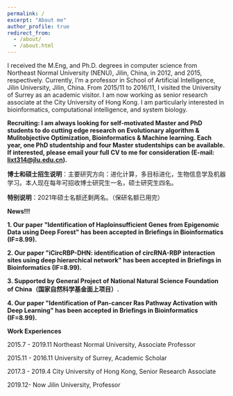 ```yaml
---
permalink: /
excerpt: "About me"
author_profile: true
redirect_from: 
  - /about/
  - /about.html
---
```


I received the M.Eng, and Ph.D. degrees in computer science from Northeast Normal University (NENU), Jilin, China, in 2012, and 2015, respectively. Currently, I’m a professor in School of Artificial Intelligence, Jilin University, Jilin, China. From 2015/11 to 2016/11, I visited the University of Surrey as an academic visitor. I am now working as senior research associate at the City University of Hong Kong. I am particularly interested in bioinformatics, computational intelligence, and system biology. 


**Recruiting: I am always looking for self-motivated Master and PhD students to do cutting edge research on Evolutionary algorithm & Mulitobjective Optimization, Bioinformatics & Machine learning. Each year, one PhD studentship and four Master studentships can be available. If interested, please email your full CV to me for consideration (E-mail: lixt314@jlu.edu.cn).**

**博士和硕士招生说明**：主要研究方向：进化计算，多目标进化，生物信息学及机器学习。本人现在每年可招收博士研究生一名，硕士研究生四名。

**特别说明**：2021年硕士名额还剩两名。（保研名额已用完）


**News!!!**

**1. Our paper "Identification of Haploinsufficient Genes from Epigenomic Data using Deep Forest" has been accepted in Briefings in Bioinformatics (IF=8.99).**

**2. Our paper "iCircRBP-DHN: identification of circRNA-RBP interaction sites using deep hierarchical network" has been accepted in Briefings in Bioinformatics (IF=8.99).**

**3. Supported by General Project of National Natural Science Foundation of China（国家自然科学基金面上项目）.**

**4. Our paper "Identification of Pan-cancer Ras Pathway Activation with Deep Learning" has been accepted in Briefings in Bioinformatics (IF=8.99).**


**Work Experiences**

2015.7 - 2019.11 Northeast Normal University, Associate Professor

2015.11 - 2016.11 University of Surrey, Academic Scholar

2017.3 - 2019.4 City University of Hong Kong, Senior Research Associate

2019.12- Now     Jilin University, Professor


<script type="text/javascript" src="//rf.revolvermaps.com/0/0/8.js?i=5krueszsjxy&amp;m=2&amp;c=ff0000&amp;cr1=ffffff&amp;f=arial&amp;l=33" async="async"></script>
